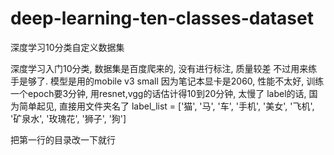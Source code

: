 # deep-learning-ten-classes-dataset
深度学习10分类自定义数据集

深度学习入门10分类, 数据集是百度爬来的, 没有进行标注, 质量较差 不过用来练手是够了. 模型是用的mobile v3 small 因为笔记本显卡是2060, 性能不太好, 训练一个epoch要3分钟, 用resnet,vgg的话估计得10到20分钟, 太慢了 label的话, 国为简单起见, 直接用文件夹名了 
label_list = ['猫', '马', '车', '手机', '美女', '飞机', '矿泉水', '玫瑰花', '狮子', '狗']

把第一行的目录改一下就行
